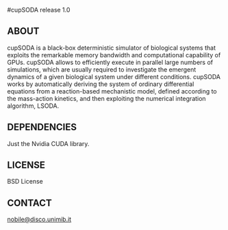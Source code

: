 #cupSODA release 1.0

## ABOUT

cupSODA is a black-box deterministic simulator of biological systems that exploits the remarkable memory bandwidth and computational capability of GPUs. 
cupSODA allows to efficiently execute in parallel large numbers of simulations, which are usually required to investigate the emergent dynamics of a given biological system under different conditions.
cupSODA works by automatically deriving the system of ordinary differential equations from a reaction-based mechanistic model, defined according to the mass-action kinetics, and then exploiting the numerical integration algorithm, LSODA. 


## DEPENDENCIES

Just the Nvidia CUDA library.


## LICENSE

BSD License


## CONTACT 

nobile@disco.unimib.it